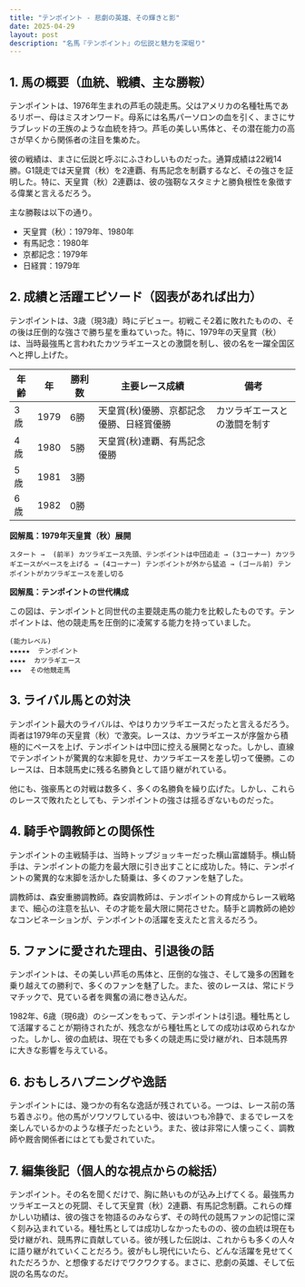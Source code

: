 ```yaml
---
title: "テンポイント - 悲劇の英雄、その輝きと影"
date: 2025-04-29
layout: post
description: "名馬『テンポイント』の伝説と魅力を深堀り"
---
```


## 1. 馬の概要（血統、戦績、主な勝鞍）

テンポイントは、1976年生まれの芦毛の競走馬。父はアメリカの名種牡馬であるリボー、母はミスオンワード。母系には名馬パーソロンの血を引く、まさにサラブレッドの王族のような血統を持つ。芦毛の美しい馬体と、その潜在能力の高さが早くから関係者の注目を集めた。

彼の戦績は、まさに伝説と呼ぶにふさわしいものだった。通算成績は22戦14勝。G1競走では天皇賞（秋）を2連覇、有馬記念を制覇するなど、その強さを証明した。特に、天皇賞（秋）2連覇は、彼の強靭なスタミナと勝負根性を象徴する偉業と言えるだろう。

主な勝鞍は以下の通り。

* 天皇賞（秋）：1979年、1980年
* 有馬記念：1980年
* 京都記念：1979年
* 日経賞：1979年


## 2. 成績と活躍エピソード（図表があれば出力）

テンポイントは、3歳（現3歳）時にデビュー。初戦こそ2着に敗れたものの、その後は圧倒的な強さで勝ち星を重ねていった。特に、1979年の天皇賞（秋）は、当時最強馬と言われたカツラギエースとの激闘を制し、彼の名を一躍全国区へと押し上げた。

| 年齢 | 年 | 勝利数 | 主要レース成績 | 備考 |
|---|---|---|---|---|
| 3歳 | 1979 | 6勝 | 天皇賞(秋)優勝、京都記念優勝、日経賞優勝 | カツラギエースとの激闘を制す |
| 4歳 | 1980 | 5勝 | 天皇賞(秋)連覇、有馬記念優勝 |  |
| 5歳 | 1981 | 3勝 | |  |
| 6歳 | 1982 | 0勝 | |  |


**図解風：1979年天皇賞（秋）展開**

```
スタート →  (前半) カツラギエース先頭、テンポイントは中団追走 → (3コーナー) カツラギエースがペースを上げる → (4コーナー) テンポイントが外から猛追 → (ゴール前) テンポイントがカツラギエースを差し切る
```


**図解風：テンポイントの世代構成**

この図は、テンポイントと同世代の主要競走馬の能力を比較したものです。テンポイントは、他の競走馬を圧倒的に凌駕する能力を持っていました。

```
(能力レベル)
★★★★★  テンポイント
★★★★  カツラギエース
★★★  その他競走馬
```


## 3. ライバル馬との対決

テンポイント最大のライバルは、やはりカツラギエースだったと言えるだろう。両者は1979年の天皇賞（秋）で激突。レースは、カツラギエースが序盤から積極的にペースを上げ、テンポイントは中団に控える展開となった。しかし、直線でテンポイントが驚異的な末脚を見せ、カツラギエースを差し切って優勝。このレースは、日本競馬史に残る名勝負として語り継がれている。

他にも、強豪馬との対戦は数多く、多くの名勝負を繰り広げた。しかし、これらのレースで敗れたとしても、テンポイントの強さは揺るぎないものだった。


## 4. 騎手や調教師との関係性

テンポイントの主戦騎手は、当時トップジョッキーだった横山富雄騎手。横山騎手は、テンポイントの能力を最大限に引き出すことに成功した。特に、テンポイントの驚異的な末脚を活かした騎乗は、多くのファンを魅了した。

調教師は、森安重勝調教師。森安調教師は、テンポイントの育成からレース戦略まで、細心の注意を払い、その才能を最大限に開花させた。騎手と調教師の絶妙なコンビネーションが、テンポイントの活躍を支えたと言えるだろう。


## 5. ファンに愛された理由、引退後の話

テンポイントは、その美しい芦毛の馬体と、圧倒的な強さ、そして幾多の困難を乗り越えての勝利で、多くのファンを魅了した。また、彼のレースは、常にドラマチックで、見ている者を興奮の渦に巻き込んだ。

1982年、6歳（現6歳）のシーズンをもって、テンポイントは引退。種牡馬として活躍することが期待されたが、残念ながら種牡馬としての成功は収められなかった。しかし、彼の血統は、現在でも多くの競走馬に受け継がれ、日本競馬界に大きな影響を与えている。


## 6. おもしろハプニングや逸話

テンポイントには、幾つかの有名な逸話が残されている。一つは、レース前の落ち着きぶり。他の馬がソワソワしている中、彼はいつも冷静で、まるでレースを楽しんでいるかのような様子だったという。また、彼は非常に人懐っこく、調教師や厩舎関係者にはとても愛されていた。


## 7. 編集後記（個人的な視点からの総括）

テンポイント。その名を聞くだけで、胸に熱いものが込み上げてくる。最強馬カツラギエースとの死闘、そして天皇賞（秋）2連覇、有馬記念制覇。これらの輝かしい功績は、彼の強さを物語るのみならず、その時代の競馬ファンの記憶に深く刻み込まれている。種牡馬としては成功しなかったものの、彼の血統は現在も受け継がれ、競馬界に貢献している。彼が残した伝説は、これからも多くの人々に語り継がれていくことだろう。彼がもし現代にいたら、どんな活躍を見せてくれただろうか、と想像するだけでワクワクする。まさに、悲劇の英雄、そして伝説の名馬なのだ。

